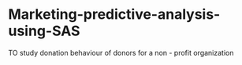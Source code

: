 # Marketing-predictive-analysis-using-SAS
TO study donation behaviour of donors for a non - profit organization
